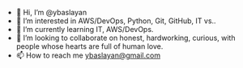 - 👋 Hi, I’m @ybaslayan
- 👀 I’m interested in AWS/DevOps, Python, Git, GitHub, IT vs..
- 🌱 I’m currently learning IT, AWS/DevOps.
- 💞️ I’m looking to collaborate on honest, hardworking, curious, with people whose hearts are full of human love.
- 📫 How to reach me ybaslayan@gmail.com

<!---
ybaslayan/ybaslayan is a ✨ special ✨ repository because its `README.md` (this file) appears on your GitHub profile.
You can click the Preview link to take a look at your changes.
--->
